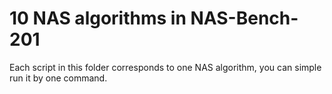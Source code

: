 # 10 NAS algorithms in NAS-Bench-201

Each script in this folder corresponds to one NAS algorithm, you can simple run it by one command.
